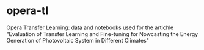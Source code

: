 # opera-tl
Opera Transfer Learning: data and notebooks used for the artichle "Evaluation of Transfer Learning and Fine-tuning for Nowcasting the Energy Generation of Photovoltaic System in Different Climates"
